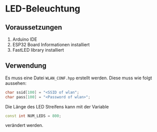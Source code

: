 # LED-Beleuchtung
## Voraussetzungen
 1. Arduino IDE
 2. ESP32 Board Informationen installiert
 3. FastLED library installiert
## Verwendung
Es muss eine Datei ```WLAN_CONF.hpp``` erstellt werden. Diese muss wie folgt aussehen:
  ```c++
  char ssid[100] = "<SSID of wlan";        
  char pass[100] = "<Password of wlan>";
  ```
Die Länge des LED Streifens kann mit der Variable
```c++
const int NUM_LEDS = 800;
```
verändert werden.
